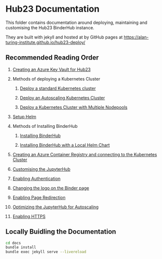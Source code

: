 # Hub23 Documentation

This folder contains documentation around deploying, maintaining and customising the Hub23 BinderHub instance.

They are built with jekyll and hosted at by GitHub pages at <https://alan-turing-institute.github.io/hub23-deploy/>

## Recommended Reading Order

1. [Creating an Azure Key Vault for Hub23](./01-azure-keyvault.md)

2. Methods of deploying a Kubernetes Cluster

   1. [Deploy a standard Kubernetes cluster](./02i-deploy-standard-k8s-cluster.md)

   2. [Deploy an Autoscaling Kubernetes Cluster](./02ii-deploy-autoscaling-k8s-cluster.md)

   3. [Deploy a Kubernetes Cluster with Multiple Nodepools](./02iii-deploy-k8s-cluster-multiple-nodepools.md)

3. [Setup Helm](03-setup-helm.md)

4. Methods of Installing BinderHub

    1. [Installing BinderHub](./04i-installing-binderhub.md)

    2. [Installing BinderHub with a Local Helm Chart](./04ii-installing-binderhub-local-helm-chart.md)

5. [Creating an Azure Container Registry and connecting to the Kubernetes Cluster](./05-create-azure-container-registry.md)

6. [Customising the JupyterHub](./06-customise-jupyterhub.md)

7. [Enabling Authentication](./07-enabling-authentication.md)

8. [Changing the logo on the Binder page](./08-changing-logo.md)

9. [Enabling Page Redirection](./09-enabling-page-redirection.md)

10. [Optimizing the JupyterHub for Autoscaling](./10-optimising-autoscaling.md)

11. [Enabling HTTPS](./11-enabling-https.md)

## Locally Buidling the Documentation

```bash
cd docs
bundle install
bundle exec jekyll serve --livereload
```
